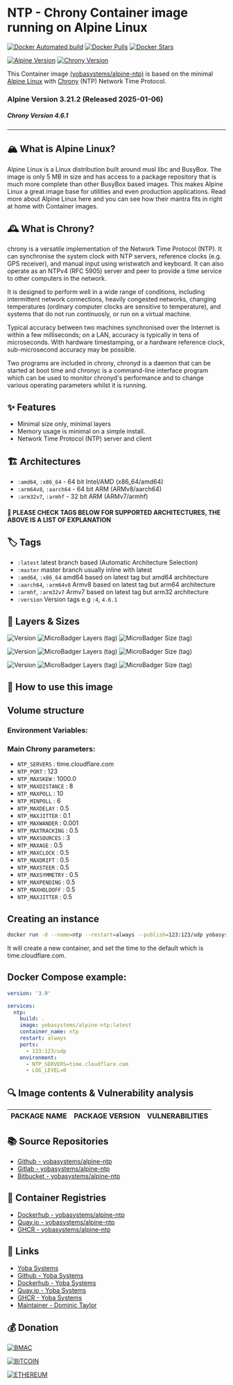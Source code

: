 # NTP - Chrony Container image running on Alpine Linux

[![Docker Automated build](https://img.shields.io/docker/automated/yobasystems/alpine-ntp.svg?style=for-the-badge&logo=docker)](https://hub.docker.com/r/yobasystems/alpine-ntp/)
[![Docker Pulls](https://img.shields.io/docker/pulls/yobasystems/alpine-ntp.svg?style=for-the-badge&logo=docker)](https://hub.docker.com/r/yobasystems/alpine-ntp/)
[![Docker Stars](https://img.shields.io/docker/stars/yobasystems/alpine-ntp.svg?style=for-the-badge&logo=docker)](https://hub.docker.com/r/yobasystems/alpine-ntp/)

[![Alpine Version](https://img.shields.io/badge/Alpine%20version-v3.21.2-green.svg?style=for-the-badge&logo=alpine-linux)](https://alpinelinux.org/)
[![Chrony Version](https://img.shields.io/badge/Chrony%20version-v4.6.1-green.svg?style=for-the-badge&logo=chrony)](https://chrony.tuxfamily.org/)


This Container image [(yobasystems/alpine-ntp)](https://hub.docker.com/r/yobasystems/alpine-ntp/) is based on the minimal [Alpine Linux](https://alpinelinux.org/) with [Chrony](https://chrony.tuxfamily.org/) (NTP) Network Time Protocol.

### Alpine Version 3.21.2 (Released 2025-01-06)
##### Chrony Version 4.6.1

----

## 🏔️ What is Alpine Linux?
Alpine Linux is a Linux distribution built around musl libc and BusyBox. The image is only 5 MB in size and has access to a package repository that is much more complete than other BusyBox based images. This makes Alpine Linux a great image base for utilities and even production applications. Read more about Alpine Linux here and you can see how their mantra fits in right at home with Container images.

## 🕰️ What is Chrony?
chrony is a versatile implementation of the Network Time Protocol (NTP). It can synchronise the system clock with NTP servers, reference clocks (e.g. GPS receiver), and manual input using wristwatch and keyboard. It can also operate as an NTPv4 (RFC 5905) server and peer to provide a time service to other computers in the network.

It is designed to perform well in a wide range of conditions, including intermittent network connections, heavily congested networks, changing temperatures (ordinary computer clocks are sensitive to temperature), and systems that do not run continuosly, or run on a virtual machine.

Typical accuracy between two machines synchronised over the Internet is within a few milliseconds; on a LAN, accuracy is typically in tens of microseconds. With hardware timestamping, or a hardware reference clock, sub-microsecond accuracy may be possible.

Two programs are included in chrony, chronyd is a daemon that can be started at boot time and chronyc is a command-line interface program which can be used to monitor chronyd's performance and to change various operating parameters whilst it is running.

## ✨ Features

* Minimal size only, minimal layers
* Memory usage is minimal on a simple install.
* Network Time Protocol (NTP) server and client


## 🏗️ Architectures

* ```:amd64```, ```:x86_64``` - 64 bit Intel/AMD (x86_64/amd64)
* ```:arm64v8```, ```:aarch64``` - 64 bit ARM (ARMv8/aarch64)
* ```:arm32v7```, ```:armhf``` - 32 bit ARM (ARMv7/armhf)

#### 📝 PLEASE CHECK TAGS BELOW FOR SUPPORTED ARCHITECTURES, THE ABOVE IS A LIST OF EXPLANATION

## 🏷️ Tags

* ```:latest``` latest branch based (Automatic Architecture Selection)
* ```:master``` master branch usually inline with latest
* ```:amd64```, ```:x86_64```  amd64 based on latest tag but amd64 architecture
* ```:aarch64```, ```:arm64v8``` Armv8 based on latest tag but arm64 architecture
* ```:armhf```, ```:arm32v7``` Armv7 based on latest tag but arm32 architecture
* ```:version``` Version tags e.g ```:4```, ```4.6.1```

## 📏 Layers & Sizes

![Version](https://img.shields.io/badge/version-amd64-blue.svg?style=for-the-badge)
![MicroBadger Layers (tag)](https://img.shields.io/docker/layers/yobasystems/alpine-ntp/amd64.svg?style=for-the-badge)
![MicroBadger Size (tag)](https://img.shields.io/docker/image-size/yobasystems/alpine-ntp/amd64.svg?style=for-the-badge)

![Version](https://img.shields.io/badge/version-aarch64-blue.svg?style=for-the-badge)
![MicroBadger Layers (tag)](https://img.shields.io/docker/layers/yobasystems/alpine-ntp/aarch64.svg?style=for-the-badge)
![MicroBadger Size (tag)](https://img.shields.io/docker/image-size/yobasystems/alpine-ntp/aarch64.svg?style=for-the-badge)

![Version](https://img.shields.io/badge/version-armhf-blue.svg?style=for-the-badge)
![MicroBadger Layers (tag)](https://img.shields.io/docker/layers/yobasystems/alpine-ntp/armhf.svg?style=for-the-badge)
![MicroBadger Size (tag)](https://img.shields.io/docker/image-size/yobasystems/alpine-ntp/armhf.svg?style=for-the-badge)


## 🚀 How to use this image
## Volume structure

### Environment Variables:

### Main Chrony parameters:

* `NTP_SERVERS` : time.cloudflare.com
* `NTP_PORT` : 123
* `NTP_MAXSKEW` : 1000.0
* `NTP_MAXDISTANCE` : 8
* `NTP_MAXPOLL` : 10
* `NTP_MINPOLL` : 6
* `NTP_MAXDELAY` : 0.5
* `NTP_MAXJITTER` : 0.1
* `NTP_MAXWANDER` : 0.001
* `NTP_MAXTRACKING` : 0.5
* `NTP_MAXSOURCES` : 3
* `NTP_MAXAGE` : 0.5
* `NTP_MAXCLOCK` : 0.5
* `NTP_MAXDRIFT` : 0.5
* `NTP_MAXSTEER` : 0.5
* `NTP_MAXSYMMETRY` : 0.5
* `NTP_MAXPENDING` : 0.5
* `NTP_MAXHOLDOFF` : 0.5
* `NTP_MAXJITTER` : 0.5

## Creating an instance


```bash
docker run -d --name=ntp --restart=always --publish=123:123/udp yobasystems/alpine-ntp
```

It will create a new container, and set the time to the default which is time.cloudflare.com.

## Docker Compose example:


```yaml
version: '3.9'

services:
  ntp:
    build: .
    image: yobasystems/alpine-ntp:latest
    container_name: ntp
    restart: always
    ports:
      - 123:123/udp
    environment:
      - NTP_SERVERS=time.cloudflare.com
      - LOG_LEVEL=0
```

## 🔍 Image contents & Vulnerability analysis

| PACKAGE NAME          | PACKAGE VERSION | VULNERABILITIES |
|-----------------------|-----------------|-----------------|


## 📚 Source Repositories

* [Github - yobasystems/alpine-ntp](https://github.com/yobasystems/alpine-ntp)
* [Gitlab - yobasystems/alpine-ntp](https://gitlab.com/yobasystems/alpine-ntp)
* [Bitbucket - yobasystems/alpine-ntp](https://bitbucket.org/yobasystems/alpine-ntp/)


## 🐳 Container Registries

* [Dockerhub - yobasystems/alpine-ntp](https://hub.docker.com/r/yobasystems/alpine-ntp/)
* [Quay.io - yobasystems/alpine-ntp](https://quay.io/repository/yobasystems/alpine-ntp)
* [GHCR - yobasystems/alpine-ntp](https://ghcr.io/yobasystems/alpine-ntp)


## 🔗 Links

* [Yoba Systems](https://www.yobasystems.co.uk/)
* [Github - Yoba Systems](https://github.com/yobasystems/)
* [Dockerhub - Yoba Systems](https://hub.docker.com/u/yobasystems/)
* [Quay.io - Yoba Systems](https://quay.io/organization/yobasystems)
* [GHCR - Yoba Systems](https://ghcr.io/yobasystems)
* [Maintainer - Dominic Taylor](https://github.com/dominictayloruk)

## 💰 Donation

[![BMAC](https://img.shields.io/badge/BUY%20ME%20A%20COFFEE-£5-blue.svg?style=for-the-badge&logo=buy-me-a-coffee)](https://www.buymeacoffee.com/dominictayloruk?new=1)

[![BITCOIN](https://img.shields.io/badge/BTC-bc1q7hy8qmyvq7rw6slrna7yffcdnj9rcg4e9xjecc-blue.svg?style=for-the-badge&logo=bitcoin)](bitcoin:bc1q7hy8qmyvq7rw6slrna7yffcdnj9rcg4e9xjecc)

[![ETHEREUM](https://img.shields.io/badge/ETH-0xb6bE2e4da3d86b50Bdae1F9B6960c23dd87C532C-blue.svg?style=for-the-badge&logo=ethereum)](ethereum:0xb6bE2e4da3d86b50Bdae1F9B6960c23dd87C532C)